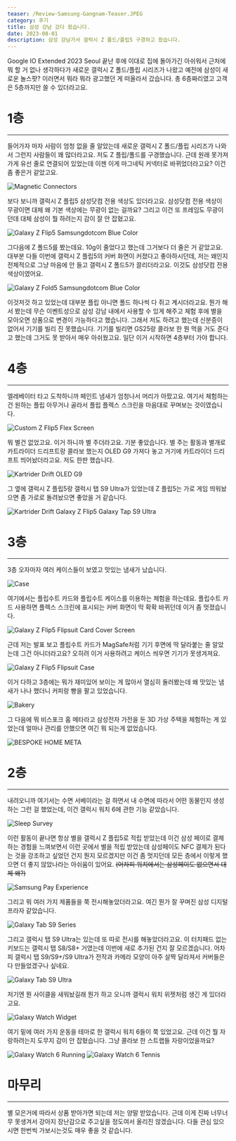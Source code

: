 ```yaml
---
teaser: /Review-Samsung-Gangnam-Teaser.JPEG
category: 후기
title: 삼성 강남 갔다 왔습니다.
date: 2023-08-01
description: 삼성 강남가서 갤럭시 Z 폴드/플립5 구경하고 왔습니다.
---
```


Google IO Extended 2023 Seoul 끝난 후에 이대로 집에 돌아가긴 아쉬워서 근처에 뭐 할 거 없나 생각하다가 새로운 갤럭시 Z 폴드/플립 시리즈가 나왔고 예전에 삼성이 새로운 놀스팟? 이러면서 뭐라 뭐라 광고했던 게 떠올라서 갔습니다. 총 6층짜리였고 고객은 5층까지만 쓸 수 있더라고요.

# 1층

---

들어가자 마자 사람이 엄청 없을 줄 알았는데 새로운 갤럭시 Z 폴드/플립 시리즈가 나와서 그런지 사람들이 꽤 많더라고요. 저도 Z 플립/폴드를 구경했습니다. 근데 원래 못가져가게 유선 줄로 연결되어 있었는데 이젠 이게 마그네틱 커넥터로 바뀌었더라고요? 이건 좀 좋은거 같았고요.

![Magnetic Connectors](/Review-Samsung-Gangnam-Magnetic-Connectors.JPEG)

보다 보니까 갤럭시 Z 플립5 삼성닷컴 전용 색상도 있더라고요. 삼성닷컴 전용 색상이 무광이면 대체 왜 기본 색상에는 무광이 없는 걸까요? 그리고 이건 또 프레임도 무광이던데 대체 삼성이 뭘 하려는지 감이 잘 안 잡혔고요.

![Galaxy Z Flip5 Samsungdotcom Blue Color](/Review-Samsung-Gangnam-Galaxy-Z-Flip5-Samsungdotcom-Blue-Color.JPEG)

그다음에 Z 폴드5를 봤는데요. 10g이 줄었다고 했는데 그거보다 더 줄은 거 같았고요. 대부분 다들 이번에 갤럭시 Z 플립5의 커버 화면이 커졌다고 좋아하시던데, 저는 왜인지 전체적으로 그냥 마음에 안 들고 갤럭시 Z 폴드5가 끌리더라고요. 이것도 삼성닷컴 전용 색상이였어요.

![Galaxy Z Fold5 Samsungdotcom Blue Color](/Review-Samsung-Gangnam-Galaxy-Z-Fold5-Samsungdotcom-Blue-Color.JPEG)

이것저것 하고 있었는데 대부분 플립 아니면 폴드 하나씩 다 쥐고 계시더라고요. 뭔가 해서 봤는데 무슨 이벤트성으로 삼성 강남 내에서 사용할 수 있게 해주고 체험 후에 별을 모아오면 상품으로 변경이 가능하다고 했습니다. 그래서 저도 하려고 했는데 신분증이 없어서 기기를 빌리 진 못했습니다. 기기를 빌리면 GS25랑 콜라보 한 뭔 먹을 거도 준다고 했는데 그거도 못 받아서 매우 아쉬웠고요. 일단 이거 시작하면 4층부터 가야 합니다.

# 4층

---

엘레베이터 타고 도착하니까 페인트 냄새가 엄청나서 머리가 아팠고요. 여기서 체험하는건 원하는 플립 아무거나 골라서 플립 플렉스 스크린을 마음대로 꾸며보는 것이였습니다.

![Custom Z Flip5 Flex Screen](/Review-Samsung-Gangnam-Custom-Z-Flip5-Flex-Screen.JPEG)

뭐 별건 없었고요. 이거 하니까 별 주더라고요. 기분 좋았습니다. 별 주는 활동과 별개로 카트라이더 드리프트랑 콜라보 했는지 OLED G9 가져다 놓고 거기에 카트라이더 드리프트 띄어놨더라고요. 저도 한판 했습니다.

![Kartrider Drift OLED G9](/Review-Samsung-Gangnam-Kartrider-Drift-OLED-G9.JPEG)

그 옆에 갤럭시 Z 플립5랑 갤럭시 탭 S9 Ultra가 있었는데 Z 플립5는 가로 게임 띄워놨으면 좀 가로로 돌려놨으면 좋았을 거 같습니다.

![Kartrider Drift Galaxy Z Flip5 Galaxy Tap S9 Ultra](/Review-Samsung-Gangnam-Kartrider-Drift-Galaxy-Z-Flip5-Galaxy-Tap-S9-Ultra.JPEG)

# 3층

---

3층 오자마자 여러 케이스들이 보였고 맛있는 냄새가 났습니다.

![Case](/Review-Samsung-Gangnam-Case.JPEG)

여기에서는 플립수트 카드와 플립수트 케이스를 이용하는 체험을 하는데요. 플립수트 카드 사용하면 플렉스 스크린에 표시되는 커버 화면이 막 확확 바뀌던데 이거 좀 멋졌습니다.

![Galaxy Z Flip5 Flipsuit Card Cover Screen](/Review-Samsung-Gangnam-Galaxy-Z-Flip5-Flipsuit-Card-Cover-Screen.JPEG)

근데 저는 발표 보고 플립수트 카드가 MagSafe처럼 기기 후면에 딱 달라붙는 줄 알았는데 그건 아니더라고요? 오히려 이거 사용하려고 케이스 씌우면 기기가 못생겨져요.

![Galaxy Z Flip5 Flipsuit Case](/Review-Samsung-Gangnam-Galaxy-Z-Flip5-Flipsuit-Case.JPEG)

이거 다하고 3층에는 뭐가 재미있어 보이는 게 많아서 열심히 둘러봤는데 왜 맛있는 냄새가 나나 했더니 커피랑 빵을 팔고 있었습니다.

![Bakery](/Review-Samsung-Gangnam-Bakery.JPEG)

그 다음에 뭐 비스포크 홈 메타라고 삼성전자 가전을 둔 3D 가상 주택을 체험하는 게 있었는데 얼마나 관리를 안했으면 여긴 뭐 되는게 없었습니다.

![BESPOKE HOME META](/Review-Samsung-Gangnam-BESPOKE-HOME-META.JPEG)

# 2층

---

내려오니까 여기서는 수면 서베이라는 걸 하면서 내 수면에 따라서 어떤 동물인지 생성하는 그런 걸 했었는데, 이건 갤럭시 워치 6에 관한 기능 같았습니다.

![Sleep Survey](/Review-Samsung-Gangnam-Sleep-Survey.JPEG)

이런 활동이 끝나면 항상 별을 갤럭시 Z 플립5로 적립 받았는데 이건 삼성 페이로 결제하는 경험을 느껴보면서 이런 곳에서 별을 적립 받았는데 삼성페이도 NFC 결제가 된다는 것을 강조하고 싶었던 건지 뭔지 모르겠지만 이건 좀 멋지던데 모든 층에서 이렇게 했으면 더 좋지 않았나라는 아쉬움이 있어요. <s>(어차피 워치에서는 삼성페이도 없으면서 대체 왜?)</s>

![Samsung Pay Experience](/Review-Samsung-Gangnam-Samsung-Pay-Experience.JPEG)

그리고 뭐 여러 가지 제품들을 쭉 전시해놓았더라고요. 여긴 뭔가 잘 꾸며진 삼성 디지털프라자 같았습니다.

![Galaxy Tab S9 Series](/Review-Samsung-Gangnam-Galaxy-Tab-S9-Series.JPEG)

그리고 갤럭시 탭 S9 Ultra는 있는데 또 따로 전시를 해놓았더라고요. 이 터치패드 없는 키보드는 갤럭시 탭 S8/S8+ 거였는데 이번에 새로 추가된 건지 잘 모르겠습니다. 어차피 갤럭시 탭 S9/S9+/S9 Ultra가 전작과 카메라 모양이 아주 살짝 달라져서 커버들은 다 만들었겠구나 싶네요.

![Galaxy Tab S9 Ultra](/Review-Samsung-Gangnam-Galaxy-Tab-S9-Ultra.JPEG)

저기엔 뭔 사이클을 새워놨길래 뭔가 하고 오니까 갤럭시 워치 위젯처럼 생긴 게 있더라고요.

![Galaxy Watch Widget](/Review-Samsung-Gangnam-Galaxy-Watch-Widget.JPEG)

여기 밑에 여러 가지 운동을 테마로 한 갤럭시 워치 6들이 쭉 있었고요. 근데 이건 뭘 자랑하려는지 도무지 감이 안 잡혔습니다. 그냥 콜라보 한 스트랩들 자랑이었을까요?

![Galaxy Watch 6 Running](/Review-Samsung-Gangnam-Galaxy-Watch-6-Running.JPEG)
![Galaxy Watch 6 Tennis](/Review-Samsung-Gangnam-Galaxy-Watch-6-Tennis.JPEG)

# 마무리

---

별 모은거에 따라서 상품 받아가면 되는데 저는 양말 받았습니다. 근데 이게 진짜 너무너무 못생겨서 강아지 장난감으로 주고싶을 정도여서 올리진 않겠습니다. 다들 관심 있으시면 한번씩 가보시는것도 매우 좋을 것 같습니다.